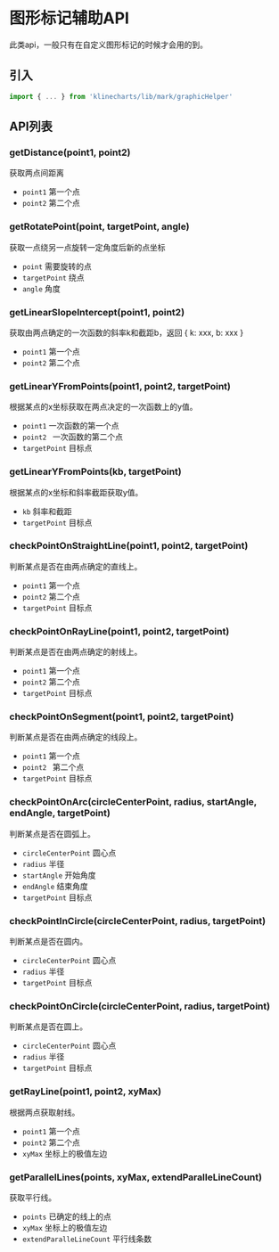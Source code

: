# 图形标记辅助API

此类api，一般只有在自定义图形标记的时候才会用的到。


## 引入
```javascript
import { ... } from 'klinecharts/lib/mark/graphicHelper'
```


## API列表
### getDistance(point1, point2)
获取两点间距离

- `point1` 第一个点
- `point2` 第二个点



### getRotatePoint(point, targetPoint, angle)
获取一点绕另一点旋转一定角度后新的点坐标

- `point` 需要旋转的点
- `targetPoint` 绕点
- `angle` 角度



### getLinearSlopeIntercept(point1, point2)
获取由两点确定的一次函数的斜率k和截距b，返回 { k: xxx, b: xxx }

- `point1` 第一个点
- `point2` 第二个点



### getLinearYFromPoints(point1, point2, targetPoint)
根据某点的x坐标获取在两点决定的一次函数上的y值。

- `point1` 一次函数的第一个点
- `point2 ` 一次函数的第二个点
- `targetPoint` 目标点



### getLinearYFromPoints(kb, targetPoint)
根据某点的x坐标和斜率截距获取y值。

- `kb` 斜率和截距
- `targetPoint` 目标点



### checkPointOnStraightLine(point1, point2, targetPoint)
判断某点是否在由两点确定的直线上。

- `point1` 第一个点
- `point2` 第二个点
- `targetPoint` 目标点



### checkPointOnRayLine(point1, point2, targetPoint)
判断某点是否在由两点确定的射线上。

- `point1` 第一个点
- `point2` 第二个点
- `targetPoint` 目标点



### checkPointOnSegment(point1, point2, targetPoint)
判断某点是否在由两点确定的线段上。

- `point1` 第一个点
- `point2 ` 第二个点
- `targetPoint` 目标点



### checkPointOnArc(circleCenterPoint, radius, startAngle, endAngle, targetPoint)
判断某点是否在圆弧上。

- `circleCenterPoint` 圆心点
- `radius` 半径
- `startAngle` 开始角度
- `endAngle` 结束角度
- `targetPoint` 目标点



### checkPointInCircle(circleCenterPoint, radius, targetPoint)
判断某点是否在圆内。

- `circleCenterPoint` 圆心点
- `radius` 半径
- `targetPoint` 目标点



### checkPointOnCircle(circleCenterPoint, radius, targetPoint)
判断某点是否在圆上。

- `circleCenterPoint` 圆心点
- `radius` 半径
- `targetPoint` 目标点



### getRayLine(point1, point2, xyMax)
根据两点获取射线。

- `point1` 第一个点
- `point2` 第二个点
- `xyMax` 坐标上的极值左边



### getParallelLines(points, xyMax, extendParalleLineCount)
获取平行线。

- `points` 已确定的线上的点
- `xyMax` 坐标上的极值左边
- `extendParalleLineCount` 平行线条数
